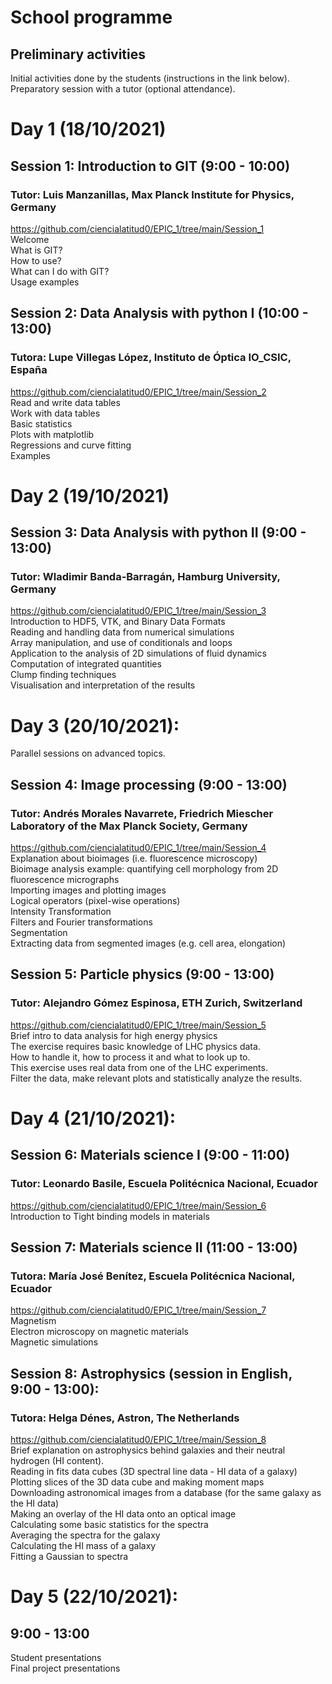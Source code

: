 # School programme

## Preliminary activities

Initial activities done by the students (instructions in the link below).<br />
Preparatory session with a tutor (optional attendance).

# Day 1 (18/10/2021)

## Session 1: Introduction to GIT (9:00 - 10:00)<br />
### Tutor: Luis Manzanillas, Max Planck Institute for Physics, Germany <br />
https://github.com/ciencialatitud0/EPIC_1/tree/main/Session_1 <br />
Welcome<br />
What is GIT?<br />
How to use?<br />
What can I do with GIT?<br />
Usage examples<br />

## Session 2: Data Analysis with python I (10:00 - 13:00)
### Tutora: Lupe Villegas López, Instituto de Óptica IO_CSIC, España <br />
https://github.com/ciencialatitud0/EPIC_1/tree/main/Session_2 <br />
Read and write data tables<br />
Work with data tables<br />
Basic statistics<br />
Plots with matplotlib<br />
Regressions and curve fitting<br />
Examples

# Day 2 (19/10/2021)

## Session 3: Data Analysis with python II (9:00 - 13:00)
### Tutor: Wladimir Banda-Barragán, Hamburg University, Germany <br />
https://github.com/ciencialatitud0/EPIC_1/tree/main/Session_3 <br />
Introduction to HDF5, VTK, and Binary Data Formats<br />
Reading and handling data from numerical simulations<br />
Array manipulation, and use of conditionals and loops<br />
Application to the analysis of 2D simulations of fluid dynamics<br />
Computation of integrated quantities<br />
Clump finding techniques<br />
Visualisation and interpretation of the results

# Day 3 (20/10/2021):
Parallel sessions on advanced topics.

## Session 4: Image processing (9:00 - 13:00)
### Tutor: Andrés Morales Navarrete, Friedrich Miescher Laboratory of the Max Planck Society, Germany <br />
https://github.com/ciencialatitud0/EPIC_1/tree/main/Session_4 <br />
Explanation about bioimages (i.e. fluorescence microscopy)<br />
Bioimage analysis example: quantifying cell morphology from 2D fluorescence micrographs<br />
Importing images and plotting images<br />
Logical operators (pixel-wise operations)<br />
Intensity Transformation<br />
Filters and Fourier transformations<br />
Segmentation<br />
Extracting data from segmented images (e.g. cell area, elongation)

## Session 5: Particle physics (9:00 - 13:00)
### Tutor: Alejandro Gómez Espinosa, ETH Zurich, Switzerland  <br />
https://github.com/ciencialatitud0/EPIC_1/tree/main/Session_5 <br />
Brief intro to data analysis for high energy physics<br />
The exercise requires basic knowledge of LHC physics data.<br />
How to handle it, how to process it and what to look up to.<br />
This exercise uses real data from one of the LHC experiments.<br />
Filter the data, make relevant plots and statistically analyze the results.

# Day 4 (21/10/2021):

## Session 6: Materials science I (9:00 - 11:00)
### Tutor: Leonardo Basile, Escuela Politécnica Nacional, Ecuador
https://github.com/ciencialatitud0/EPIC_1/tree/main/Session_6 <br />
Introduction to Tight binding models in materials

## Session 7: Materials science II (11:00 - 13:00)
### Tutora: María José Benítez, Escuela Politécnica Nacional, Ecuador
https://github.com/ciencialatitud0/EPIC_1/tree/main/Session_7 <br />
Magnetism<br />
Electron microscopy on magnetic materials<br />
Magnetic simulations

## Session 8: Astrophysics (session in English, 9:00 - 13:00):
### Tutora: Helga Dénes, Astron, The Netherlands
https://github.com/ciencialatitud0/EPIC_1/tree/main/Session_8 <br />
Brief explanation on astrophysics behind galaxies and their neutral hydrogen (HI content).<br />
Reading in fits data cubes (3D spectral line data - HI data of a galaxy)<br />
Plotting slices of the 3D data cube and making moment maps<br />
Downloading astronomical images from a database (for the same galaxy as the HI data)<br />
Making an overlay of the HI data onto an optical image<br />
Calculating some basic statistics for the spectra<br />
Averaging the spectra for the galaxy<br />
Calculating the HI mass of a galaxy<br />
Fitting a Gaussian to spectra


# Day 5 (22/10/2021):
## 9:00 - 13:00
Student presentations<br />
Final project presentations
